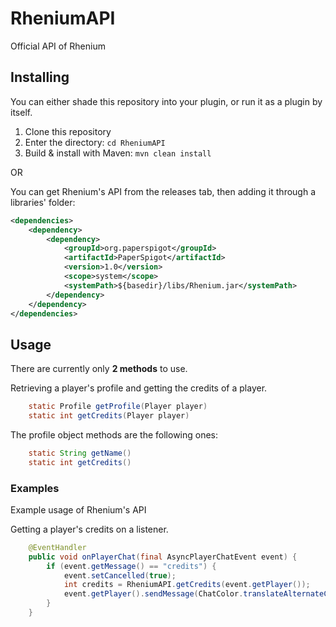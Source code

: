 # RheniumAPI

Official API of Rhenium

## Installing
You can either shade this repository into your plugin, or run it as a plugin by itself.

1. Clone this repository
2. Enter the directory: `cd RheniumAPI`
3. Build & install with Maven: `mvn clean install`

OR

You can get Rhenium's API from the releases tab, then adding it through a libraries' folder:
```xml
<dependencies>
    <dependency>
        <dependency>
            <groupId>org.paperspigot</groupId>
            <artifactId>PaperSpigot</artifactId>
            <version>1.0</version>
            <scope>system</scope>
            <systemPath>${basedir}/libs/Rhenium.jar</systemPath>
        </dependency>
    </dependency>
</dependencies>
```

## Usage
There are currently only **2 methods** to use.

Retrieving a player's profile and getting the credits of a player.
```java
    static Profile getProfile(Player player)
    static int getCredits(Player player)
```
The profile object methods are the following ones:
```java
    static String getName()
    static int getCredits()
```
### Examples
Example usage of Rhenium's API

Getting a player's credits on a listener.
```java
    @EventHandler
    public void onPlayerChat(final AsyncPlayerChatEvent event) {
        if (event.getMessage() == "credits") {
            event.setCancelled(true);
            int credits = RheniumAPI.getCredits(event.getPlayer());
            event.getPlayer().sendMessage(ChatColor.translateAlternateChatColors('&', "&eYou have a total of &3&o" + credits + " &ecredits!"))
        }
    }
```